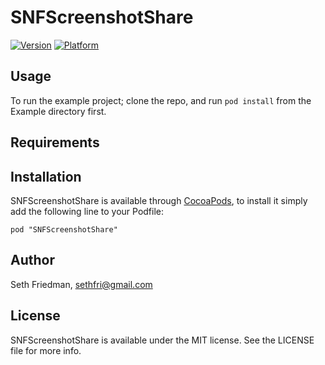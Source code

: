 # SNFScreenshotShare

[![Version](http://cocoapod-badges.herokuapp.com/v/SNFScreenshotShare/badge.png)](http://cocoadocs.org/docsets/SNFScreenshotShare)
[![Platform](http://cocoapod-badges.herokuapp.com/p/SNFScreenshotShare/badge.png)](http://cocoadocs.org/docsets/SNFScreenshotShare)

## Usage

To run the example project; clone the repo, and run `pod install` from the Example directory first.

## Requirements

## Installation

SNFScreenshotShare is available through [CocoaPods](http://cocoapods.org), to install
it simply add the following line to your Podfile:

    pod "SNFScreenshotShare"

## Author

Seth Friedman, sethfri@gmail.com

## License

SNFScreenshotShare is available under the MIT license. See the LICENSE file for more info.

